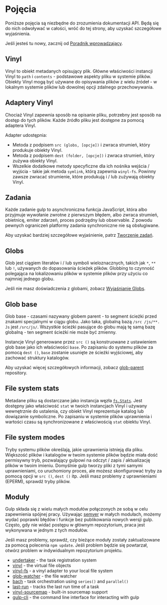 # Pojęcia

Poniższe pojęcia są niezbędne do zrozumienia dokumentacji API. Będą się do nich odwoływać w całości, wróć do tej strony, aby uzyskać szczegółowe wyjaśnienia.

Jeśli jesteś tu nowy, zacznij od [Poradnik wprowadzający][quick-start-docs].

## Vinyl

Vinyl to obiekt metadanych opisujący plik. Główne właściwości instancji Vinyl to `path` i `contents` - podstawowe aspekty pliku w systemie plików. Obiekty Vinyl mogą być używane do opisywania plików z wielu źródeł - w lokalnym systemie plików lub dowolnej opcji zdalnego przechowywania.

## Adaptery Vinyl

Chociaż Vinyl zapewnia sposób na opisanie pliku, potrzebny jest sposób na dostęp do tych plików. Każde źródło pliku jest dostępne za pomocą adaptera Vinyl.

Adapter udostępnia:
* Metoda z podpisem `src (globs, [opcje])` i zwraca strumień, który produkuje obiekty Vinyl.
* Metoda z podpisem `dest (folder, [opcje])` i zwraca strumień, który zużywa obiekty Vinyl.
* Wszelkie dodatkowe metody specyficzne dla ich nośnika wejścia / wyjścia - takie jak metoda `symlink`, którą zapewnia `winyl-fs`. Powinny zawsze zwracać strumienie, które produkują i / lub zużywają obiekty Vinyl.

## Zadania

Każde zadanie gulp to asynchroniczna funkcja JavaScript, która albo przyjmuje wywołanie zwrotne z pierwszym błędem, albo zwraca strumień, obietnicę, emiter zdarzeń, proces podrzędny lub observable. Z powodu pewnych ograniczeń platformy zadania synchroniczne nie są obsługiwane.

Aby uzyskać bardziej szczegółowe wyjaśnienie, patrz [Tworzenie zadań][creating-tasks-doc].

## Globs

Glob jest ciągiem literałów i / lub symboli wieloznacznych, takich jak `*`, `**` lub `!`, używanych do dopasowania ścieżek plików. Globbing to czynność polegająca na lokalizowaniu plików w systemie plików przy użyciu co najmniej jednego globu.

Jeśli nie masz doświadczenia z globami, zobacz [Wyjaśnianie Globs][explaining-globs-docs].

## Glob base

Glob base - czasami nazywany globem parent - to segment ścieżki przed znakami specjalnymi w ciągu globu. Jako taka, globalną bazą `/src /js/**. Js` jest `/src/js/`. Wszystkie ścieżki pasujące do globu mają tę samą bazę globalną - ten segment ścieżki nie może być zmienny.

Instancje Vinyl generowane przez `src ()` są konstruowane z ustawieniem glob base jako ich właściwości `base`. Po zapisaniu do systemu plików za pomocą `dest ()`, `base` zostanie usunięte ze ścieżki wyjściowej, aby zachować struktury katalogów.

Aby uzyskać więcej szczegółowych informacji, zobacz [glob-parent][glob-parent-external] repository.

## File system stats

Metadane pliku są dostarczane jako instancja węzła [`fs.Stats`][fs-stats-external]. Jest dostępny jako właściwość `stat` w twoich instancjach Vinyl i używany wewnętrznie do ustalenia, czy obiekt Vinyl reprezentuje katalog lub dowiązanie symboliczne. Po zapisaniu w systemie plików uprawnienia i wartości czasu są synchronizowane z właściwością `stat` obiektu Vinyl.

## File system modes

Tryby systemu plików określają, jakie uprawnienia istnieją dla pliku. Większość plików i katalogów w twoim systemie plików będzie miała dość permisywny tryb, pozwalający gulpowi na odczyt / zapis / aktualizację plików w twoim imieniu. Domyślnie gulp tworzy pliki z tymi samymi uprawnieniami, co uruchomiony proces, ale możesz skonfigurować tryby za pomocą opcji w `src ()`, `dest ()` itp. Jeśli masz problemy z uprawnieniami (EPERM), sprawdź tryby plików.

## Moduły

Gulp składa się z wielu małych modułów połączonych ze sobą w celu zapewnienia spójnej pracy. Używając [semver][semver-external] w małych modułach, możemy wydać poprawki błędów i funkcje bez publikowania nowych wersji gulp. Często, gdy nie widać postępu w głównym repozytorium, praca jest wykonywana w jednym z tych modułów.

Jeśli masz problemy, sprawdź, czy bieżące moduły zostały zaktualizowane za pomocą polecenia `npm update`. Jeśli problem będzie się powtarzał, otwórz problem w indywidualnym repozytorium projektu.

* [undertaker][undertaker-external] - the task registration system
* [vinyl][vinyl-external] - the virtual file objects
* [vinyl-fs][vinyl-fs-external] - a vinyl adapter to your local file system
* [glob-watcher][glob-watcher-external] - the file watcher
* [bach][bach-external] - task orchestration using `series()` and `parallel()`
* [last-run][last-run-external] - tracks the last run time of a task
* [vinyl-sourcemap][vinyl-sourcemap-external] - built-in sourcemap support
* [gulp-cli][gulp-cli-external] - the command line interface for interacting with gulp


[quick-start-docs]: ../getting-started/1-quick-start.md
[creating-tasks-doc]: ../getting-started/3-creating-tasks.md
[explaining-globs-docs]: ../getting-started/6-explaining-globs.md
[undertaker-external]: https://github.com/gulpjs/undertaker
[vinyl-external]: https://github.com/gulpjs/vinyl
[vinyl-fs-external]: https://github.com/gulpjs/vinyl-fs
[glob-watcher-external]: https://github.com/gulpjs/glob-watcher
[bach-external]: https://github.com/gulpjs/bach
[last-run-external]: https://github.com/gulpjs/last-run
[vinyl-sourcemap-external]: https://github.com/gulpjs/vinyl-sourcemap
[gulp-cli-external]: https://github.com/gulpjs/gulp-cli
[semver-external]: https://semver.org
[fs-stats-external]: https://nodejs.org/api/fs.html#fs_class_fs_stats
[glob-parent-external]: https://github.com/es128/glob-parent
